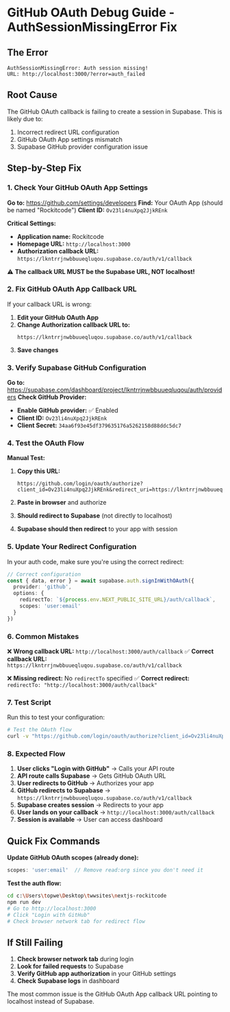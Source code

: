 # GitHub OAuth Debug Guide - AuthSessionMissingError Fix

## The Error
```
AuthSessionMissingError: Auth session missing!
URL: http://localhost:3000/?error=auth_failed
```

## Root Cause
The GitHub OAuth callback is failing to create a session in Supabase. This is likely due to:
1. Incorrect redirect URL configuration
2. GitHub OAuth App settings mismatch
3. Supabase GitHub provider configuration issue

## Step-by-Step Fix

### 1. Check Your GitHub OAuth App Settings

**Go to:** https://github.com/settings/developers
**Find:** Your OAuth App (should be named "Rockitcode")
**Client ID:** `Ov23li4nuXpq2JjkREnk`

**Critical Settings:**
- **Application name:** Rockitcode
- **Homepage URL:** `http://localhost:3000`
- **Authorization callback URL:** `https://lkntrrjnwbbuueqluqou.supabase.co/auth/v1/callback`

⚠️ **The callback URL MUST be the Supabase URL, NOT localhost!**

### 2. Fix GitHub OAuth App Callback URL

If your callback URL is wrong:
1. **Edit your GitHub OAuth App**
2. **Change Authorization callback URL to:**
   ```
   https://lkntrrjnwbbuueqluqou.supabase.co/auth/v1/callback
   ```
3. **Save changes**

### 3. Verify Supabase GitHub Configuration

**Go to:** https://supabase.com/dashboard/project/lkntrrjnwbbuueqluqou/auth/providers
**Check GitHub Provider:**
- **Enable GitHub provider:** ✅ Enabled
- **Client ID:** `Ov23li4nuXpq2JjkREnk`
- **Client Secret:** `34aa6f93e45df379635176a5262158d88ddc5dc7`

### 4. Test the OAuth Flow

**Manual Test:**
1. **Copy this URL:**
   ```
   https://github.com/login/oauth/authorize?client_id=Ov23li4nuXpq2JjkREnk&redirect_uri=https://lkntrrjnwbbuueqluqou.supabase.co/auth/v1/callback&scope=user:email&state=test
   ```

2. **Paste in browser** and authorize
3. **Should redirect to Supabase** (not directly to localhost)
4. **Supabase should then redirect** to your app with session

### 5. Update Your Redirect Configuration

In your auth code, make sure you're using the correct redirect:

```typescript
// Correct configuration
const { data, error } = await supabase.auth.signInWithOAuth({
  provider: 'github',
  options: {
    redirectTo: `${process.env.NEXT_PUBLIC_SITE_URL}/auth/callback`,
    scopes: 'user:email'
  }
})
```

### 6. Common Mistakes

❌ **Wrong callback URL:** `http://localhost:3000/auth/callback`
✅ **Correct callback URL:** `https://lkntrrjnwbbuueqluqou.supabase.co/auth/v1/callback`

❌ **Missing redirect:** No `redirectTo` specified
✅ **Correct redirect:** `redirectTo: "http://localhost:3000/auth/callback"`

### 7. Test Script

Run this to test your configuration:

```bash
# Test the OAuth flow
curl -v "https://github.com/login/oauth/authorize?client_id=Ov23li4nuXpq2JjkREnk&redirect_uri=https://lkntrrjnwbbuueqluqou.supabase.co/auth/v1/callback&scope=user:email"
```

### 8. Expected Flow

1. **User clicks "Login with GitHub"** → Calls your API route
2. **API route calls Supabase** → Gets GitHub OAuth URL
3. **User redirects to GitHub** → Authorizes your app
4. **GitHub redirects to Supabase** → `https://lkntrrjnwbbuueqluqou.supabase.co/auth/v1/callback`
5. **Supabase creates session** → Redirects to your app
6. **User lands on your callback** → `http://localhost:3000/auth/callback`
7. **Session is available** → User can access dashboard

## Quick Fix Commands

**Update GitHub OAuth scopes (already done):**
```typescript
scopes: 'user:email'  // Remove read:org since you don't need it
```

**Test the auth flow:**
```bash
cd c:\Users\topwe\Desktop\twwsites\nextjs-rockitcode
npm run dev
# Go to http://localhost:3000
# Click "Login with GitHub"
# Check browser network tab for redirect flow
```

## If Still Failing

1. **Check browser network tab** during login
2. **Look for failed requests** to Supabase
3. **Verify GitHub app authorization** in your GitHub settings
4. **Check Supabase logs** in dashboard

The most common issue is the GitHub OAuth App callback URL pointing to localhost instead of Supabase.
